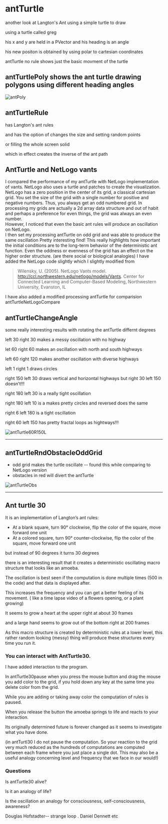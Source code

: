 # antTurtle
another look at Langton's Ant using a simple turtle to draw

using a turtle called greg 

his x and y are held in a PVector and his heading is an angle

his new positon is obtained by using polar to cartesian coordinates


antTurtle no rule shows just the basic movment of the turtle


## antTurtlePoly shows the ant turtle drawing polygons using different heading angles

![antPoly](/antTurtlePoly/antTurtlePoly.png)



## antTurtleRule 

has Langton's ant rules 

and has the option of changes the size and setting random points 

or filling the whole screen solid

which in effect creates the inverse of the ant path



## AntTurtle and NetLogo vants

I compared the performance of my antTurtle with NetLogo implementation of vants.
NetLogo also uses a turtle and patches to create the visualization.
 NetLogo has a zero position in the center of its grid, a classical cartesian grid. You set the size of the grid with a single number for positive and negative numbers.  Thus, you always get an odd numbered grid.
In processing my grids are actually a 2d array data structure and out of habit and perhaps a preference for even things, the grid was always an even number.  
However, I noticed that even the basic ant rules will produce an oscillation on NetLogo.  
I then set my processing antTurtle on odd grid and was able to produce the same oscillation
Pretty interesting find! 
This really highlights how important the initial conditions are to the long-term behavior of the deterministic ant function.  Even the oddness or evenness of the grid has an effect on the higher order structure.  (are there social or  biological analogies)
I have added the NetLogo code slightly which I slightly modified from
>Wilensky, U. (2005). NetLogo Vants model. http://ccl.northwestern.edu/netlogo/models/Vants. Center for Connected Learning and Computer-Based Modeling, Northwestern University, Evanston, IL

I have also added a modified processing antTurtle for comparision antTurtleNetLogoCompare

## antTurtleChangeAngle

some really interesting results with rotating the antTurtle differnt degrees

left 30 right 30 makes a messy oscillation with no highway

let 60 right 60 makes an oscillation with north and south highways

left 60 right 120 makes another oscillation with diverse highways

left 1 right 1 draws circles

right 150 left 30 draws vertical and horizontal highways  but right 30 left 150 doesn't!!!

right 180 left 30 is a really tight oscillation

right 180 left 10 is a makes pretty circles  and reversed does the same

right 6 left 180 is a tight oscillation

right 60 left 150 has pretty fractal loops as hightways!!!

![antTurtle60R150L](/antTurtleChangeAngle/antTurtle563.png)


___ 

## antTurtleRndObstacleOddGrid

- odd grid makes the turtle oscillate 
  -- found this while comparing to NetLogo version
- obstacles in red will divert the antTurtle

![antTurtleObs](/antTurtleRndObstacleOddGrid/antTurtleObs.png/)

____
## Ant turtle 30

It is an implementation of Langton’s ant rules:

- At a blank square, turn 90° clockwise, flip the color of the square, move forward one unit 
- At a colored square, turn 90° counter-clockwise, flip the color of the square, move forward one unit

but instead of 90 degrees it turns 30 degrees

there is an interesting result that it creates a deterministic oscillating macro structure that looks like an amoeba.

The oscillation is best seen if the computation is done multiple times (500 in the code) and that data is displayed after. 

This increases the frequency and you can get a better feeling of its movement. ( like a time lapse video of a flowers opening, or a plant growing) 

It seems to grow a heart at the upper right at about 30 frames

and a large hand seems to grow out of the bottom right at 200 frames

As this macro structure is created by deterministic rules at a lower level,
this rather random looking (messy) thing will produce these structures every time you run it.

### You can interact with AntTurtle30.

I have added interaction to the program.

In antTurtle30pause when you press the mouse button and drag the mouse you add 
color to the grid,  if you hold down any key at the same time you delete color from the grid.

While you are adding or taking away color the computation of rules is paused. 

When you release the button the amoeba springs to life and reacts to your interaction.

Its originally determined future is forever changed as it seems to investigate what you have done. 

(in antTurtl30 I do not pause the computation. So your reaction to the grid very much reduced as the hundreds of computations are computed between each frame where you just place a single dot. This may also be a useful analogy concerning level and frequency that we face in our would!)

### Questions 

Is antTurtle30 alive?

Is it an analogy of life?

Is the oscillation an analogy for consciousness, self-consciousness, awareness? 

Douglas Hofstadter-- strange loop . Daniel Dennett  etc



 


 


